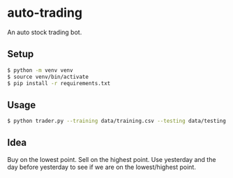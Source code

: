 # auto-trading
An auto stock trading bot.

## Setup
```sh
$ python -m venv venv
$ source venv/bin/activate
$ pip install -r requirements.txt
```

## Usage
```sh
$ python trader.py --training data/training.csv --testing data/testing.csv --output output.csv
```

## Idea
Buy on the lowest point. Sell on the highest point. 
Use yesterday and the day before yesterday to see if we are on the 
lowest/highest point.
